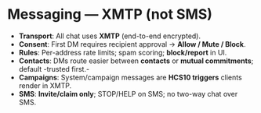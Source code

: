 # Messaging — XMTP (not SMS)

- **Transport**: All chat uses **XMTP** (end-to-end encrypted).  
- **Consent**: First DM requires recipient approval → **Allow / Mute / Block**.  
- **Rules**: Per-address rate limits; spam scoring; **block/report** in UI.  
- **Contacts**: DMs route easier between **contacts** or **mutual commitments**; default -trusted first.-  
- **Campaigns**: System/campaign messages are **HCS10 triggers** clients render in XMTP.  
- **SMS**: **Invite/claim only**; STOP/HELP on SMS; no two-way chat over SMS.
